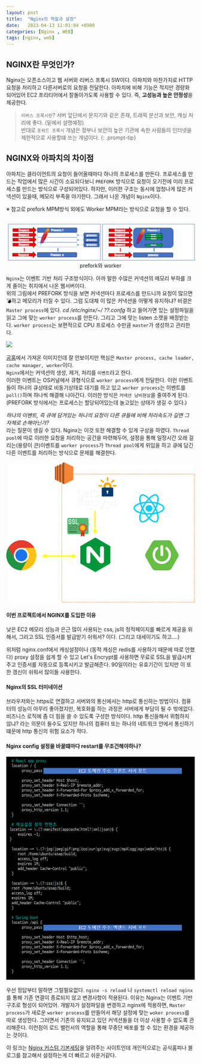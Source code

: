 ```yaml
---
layout: post
title:  "Nginx의 역할과 설정"
date:   2023-04-13 11:01:04 +0900
categories: [Nginx , WEB]
tags: [nginx, web]
---
```

## NGINX란 무엇인가?

Nginx는 오픈소스이고 웹 서버와 리버스 프록시 SW이다. 아파치와 마찬가지로 HTTP 요청을 처리하고 다른서버로의 요청을 전달한다.
아파치에 비해 기능은 적지만 경량화 되어있어 EC2 프리티어에서 잘돌아가도록 사용할 수 있다. 즉, **고성능과 높은 안정성**을 제공한다.

> `리버스 프록시란`? 서버 앞단에서 문지기와 같은 존재, 트래픽 분산과 보안, 캐싱 처리에 좋다. (밑에서 설명예정)   
> 반대로 `포워드 프록시` 개념은 정부나 보안이 높은 기관에 속한 사람들의 인터넷을 제한적으로 사용할떄 쓰는 개념이다.
{: .prompt-tip}

## NGINX와 아파치의 차이점

아파치는 클라이언트의 요청이 들어올때마다 하나의 프로세스를 만든다. 프로세스를 만드는 작업에서 많은 시간이 소요되다보니 `PREFORK` 방식으로 요청이 오기전에 미리 프로세스를 만드는 방식으로 구성되어있다. 하지만, 이러한 구조는 동시에 엄청나게 많은 커넥션이 있을때, 메모리 부족을 야기한다. 그래서 나온 개념이 `Nginx`이다.  
  
※ 참고로 prefork MPM방식 외에도 Worker MPM라는 방식으로 요청을 할 수 있다.  

<img src="https://github.com/mskim0425/msKim0425.github.io/blob/main/images/nginx/%EA%B7%B8%EB%A6%BC3.png?raw=true">
<center> prefork와 worker </center>
   

`Nginx`는 이벤트 기반 처리 구조방식이다. 아까 말한 수많은 커넥션의 메모리 부하를 크게 줄이는 취지에서 나온 웹서버이다.   
위의 그림에서 PREFORK 방식을 보면 커낵션마다 프로세스를 만드니까 요청이 많으면 💣하고 메모리가 터질 수 있다. 그럼 도대체 이 많은 커낵션을 어떻게 유지하냐? 비결은 `Master process`에 있다.
*cd /etc/nginx/~/ ??.confg* 하고 들어가면 있는 설정파일을 읽고 그에 맞는 `worker process`를 만든다.  그리고 그에 맞는 listen 소캣을 배정받는다. `worker process`는 보편적으로 CPU 프로세스 수만큼 `master`가 생성하고 관리한다.  

<img src="https://www.nginx.com/wp-content/uploads/2015/04/nginx_architecture_thumbnail.png">

[공홈](https://www.nginx.com/resources/library/infographic-inside-nginx/)에서 가져온 이미지인데 잘 안보이지만 핵심은 `Master process, cache loader, cache manager, worker`이다.  
`Nginx`에서는 커넥션의 생성, 제거, 처리를 `이벤트`라고 한다.   
이러한 이벤트는 OS커널에서 큐형식으로 `worker process`에게 전달한다. 이런 이벤트들이 하나의 큐상태로 비동기상태로 대기를 하고 있고 `worker process`는 이벤트를 `poll()`하며 하나씩 해결해 나아간다. 이러한 방식은 `커넥션 낭비현상`을 줄여주게 된다.(PREFORK 방식에서는 프로세스는 할당되어있는데 놀고있는 상태가 생길 수 있다.)   
  
*하나의 이벤트, 즉 큐에 담겨있는 하나의 요청이 다른 큐들에 비해 처리속도가 길면 그 자체로 손해아닌가?*   
라는 질문이 생길 수 있다. Nginx는 이것 또한 해결할 수 있게 구상을 하였다. `Thread pool`에 따로 이러한 요청을 처리하는 공간을 마련해두어, 설정을 통해 일정시간 오래 걸리는(용량이 큰)이벤트를 `worker process`가 `Thread pool`에게 위임을 하고 큐에 담긴 다른 이벤트를 처리하는 방식으로 문제를 해결한다.  


<img src="https://github.com/mskim0425/msKim0425.github.io/blob/main/images/nginx/%EA%B7%B8%EB%A6%BC.png?raw=true">

#### 이번 프로젝트에서 NGINX를 도입한 이유

낮은 EC2 메모리 성능과 은근 많이 사용되는 css, js의 정적페이지를 빠르게 제공을 위해서, 그리고 SSL 인증서를 발급받기 쉬워서? 이다. (그리고 대세이기도 하고....)

위처럼 nginx.conf에서 캐싱설정이나 (동적 캐싱은 redis를 사용하기 때문에 따로 안했다) proxy 설정을 쉽게 할 수 있고 Let's Encrypt를 사용하면 무료로 SSL을 발급시켜주고 인증서를 자동으로 등록시키고 발급해준다. 90일이라는 유효기간이 있지만 이 또한 갱신이 쉬워서 많이들 사용한다.

#### Nginx의 SSL 터미네이션

브라우저와는 https로 연결하고 서버와의 통신에서는 http로 통신하는 방법이다.
컴퓨터의 성능이 아무리 좋아졌지만, 복호화를 하는 과정은 서버에게 부담이 될 수 밖에없다. 비즈니스 로직에 좀 더 힘을 쓸 수 있도록 구성한 방식이다. http 통신을해서 위험하지 않냐? 라는 의문이 들수도 있지만 하나의 컴퓨터 또는 하나의 네트워크 안에서 통신하기 떄문에 http 통신의 위험 요소가 적다.

#### Nginx config 설정을 바꿀떄마다 restart를 무조건해야하나?

<img src="https://github.com/mskim0425/msKim0425.github.io/blob/main/images/nginx/%EA%B7%B8%EB%A6%BC2.png?raw=true">

우선 정답부터 말하면 그럴필요없다. `nginx -s reload` 나 `systemctl reload nginx`를 통해 기존 연결이 종료되지 않고 변경사항이 적용된다.
이유는 Nginx는 이벤트 기반 구조로 형성이 되어있어. 개발자가 설정파일을 변경하고 nginx에 적용하면, `Master process`가 새로운 `worker process`를 만들어서 해당 설정에 맞는 `woker process`를  따로 생성한다. 그러면서 기존의 유지되고 있던 커넥션들을 더 이상 사용할 수 없도록 관리해준다. 이런점이 로드 밸런서의 역할을 통해 무중단 배포를 할 수 있는 환경을 제공하는 것이다.




이 링크는 [Nginx 커스텀 기본세팅](https://github.com/h5bp/server-configs-nginx/blob/main/conf.d/templates/example.com.conf)을 알려주는 사이트인데 개인적으로는 공식홈피나 블로그를 참고해서 설정하는게 더 빠르고 쉬운거같다.
